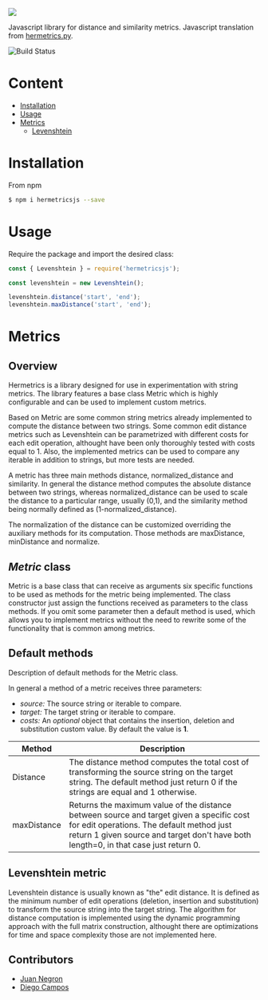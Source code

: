 ![](https://res.cloudinary.com/dlacw28m9/image/upload/v1583255567/hermetrics.js_wmbdhh.png)


Javascript library for distance and similarity metrics. Javascript translation from [hermetrics.py](https://github.com/kampamocha/hermetrics).

![Build Status](https://travis-ci.com/weylermaldonado/hermetricsjs.svg?branch=master)

# Content

* [Installation](#installation)
* [Usage](#usage)
* [Metrics](#metrics)
  * [Levenshtein](#levenshtein)

# Installation <a name="installation"></a>

From npm

```bash
$ npm i hermetricsjs --save
```


# Usage <a name="usage"></a>

Require the package and import the desired class:
```javascript
const { Levenshtein } = require('hermetricsjs');

const levenshtein = new Levenshtein();

levenshtein.distance('start', 'end');
levenshtein.maxDistance('start', 'end');
```
# Metrics <a name="metrics"></a>

## Overview

Hermetrics is a library designed for use in experimentation with string metrics. The library features a base class Metric which is highly configurable and can be used to implement custom metrics.

Based on Metric are some common string metrics already implemented to compute the distance between two strings. Some common edit distance metrics such as Levenshtein can be parametrized with different costs for each edit operation, althought have been only thoroughly tested with costs equal to 1. Also, the implemented metrics can be used to compare any iterable in addition to strings, but more tests are needed.

A metric has three main methods distance, normalized_distance and similarity. In general the distance method computes the absolute distance between two strings, whereas normalized_distance can be used to scale the distance to a particular range, usually (0,1), and the similarity method being normally defined as (1-normalized_distance).

The normalization of the distance can be customized overriding the auxiliary methods for its computation. Those methods are maxDistance, minDistance and normalize.

## *Metric* class

Metric is a base class that can receive as arguments six specific functions to be used as methods for the metric being implemented. The class constructor just assign the functions received as parameters to the class methods. If you omit some parameter then a default method is used, which allows you to implement metrics without the need to rewrite some of the functionality that is common among metrics.

## Default methods

Description of default methods for the Metric class.

In general a method of a metric receives three parameters:

- *source:* The source string or iterable to compare.
- *target:* The target string or iterable to compare.
- *costs:* An *optional* object that contains the insertion, deletion and substitution custom value. By default the value is **1**.

|Method | Description |
|--------|-------------|
|Distance| The distance method computes the total cost of transforming the source string on the target string. The default method just return 0 if the strings are equal and 1 otherwise.|
|maxDistance| Returns the maximum value of the distance between source and target given a specific cost for edit operations. The default method just return 1 given source and target don't have both length=0, in that case just return 0. |


## Levenshtein metric  <a name="levenshtein"></a>
Levenshtein distance is usually known as "the" edit distance. It is defined as the minimum number of edit operations (deletion, insertion and substitution) to transform the source string into the target string. The algorithm for distance computation is implemented using the dynamic programming approach with the full matrix construction, althought there are optimizations for time and space complexity those are not implemented here.

## Contributors

-  [Juan Negron](https://github.com/juan-negron)
-  [Diego Campos](https://github.com/kampamocha)